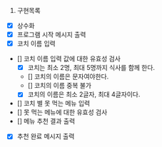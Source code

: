 1. 구현목록

- [x] 상수화
- [x] 프로그램 시작 메시지 출력
- [x] 코치 이름 입력
- [] 코치 이름 입력 값에 대한 유효성 검사
  - [x] 코치는 최소 2명, 최대 5명까지 식사를 함께 한다.
  - [] 코치의 이름은 문자여야한다.
  - [] 코치의 이름 중복 불가
  - [x] 코치의 이름은 최소 2글자, 최대 4글자이다.
- [] 코치 별 못 먹는 메뉴 입력
- [] 못 먹는 메뉴에 대한 유효성 검사
- [] 메뉴 추천 결과 출력
- [x] 추천 완료 메시지 출력
